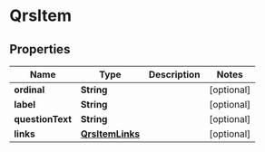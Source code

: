 

# QrsItem

## Properties

Name | Type | Description | Notes
------------ | ------------- | ------------- | -------------
**ordinal** | **String** |  |  [optional]
**label** | **String** |  |  [optional]
**questionText** | **String** |  |  [optional]
**links** | [**QrsItemLinks**](QrsItemLinks.md) |  |  [optional]




